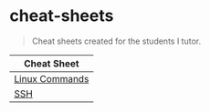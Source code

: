 # cheat-sheets
> Cheat sheets created for the students I tutor.

| Cheat Sheet |
| ------------- |
| [Linux Commands](./linux-commands.md) |
| [SSH](./ssh.md) |

